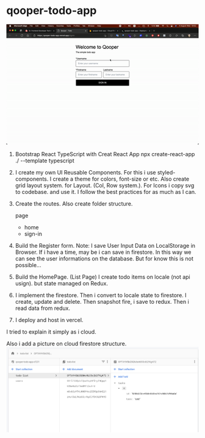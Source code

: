 # qooper-todo-app

![Qooper - Todo App](/screenshot/onboard.gif)

1. Bootstrap React TypeScript with Creat React App
   npx create-react-app ./ --template typescript

2. I create my own UI Reusable Components.
   For this i use styled-components.
   I create a theme for colors, font-size or etc.
   Also create grid layout system. for Layout. (Col, Row system.).
   For Icons i copy svg to codebase. and use it.
   I follow the best practices for as much as I can.

3. Create the routes.
   Also create folder structure.

   page

   - home
   - sign-in

4. Build the Register form.
   Note: I save User Input Data on LocalStorage in Browser. If i have a time, may be i can save in firestore. In this way we can see the user informations on the database. But for know this is not possible...

5. Build the HomePage. (List Page)
   I create todo items on locale (not api usign). but state managed on Redux.

6. I implement the firestore.
   Then i convert to locale state to firestore.
   I create, update and delete. Then snapshot fire, i save to redux. Then i read data from redux.

7. I deploy and host in vercel.

I tried to explain it simply as i cloud.

Also i add a picture on cloud firestore structure.
![Qooper - Firestore Database](/screenshot/firestore-database.png)
